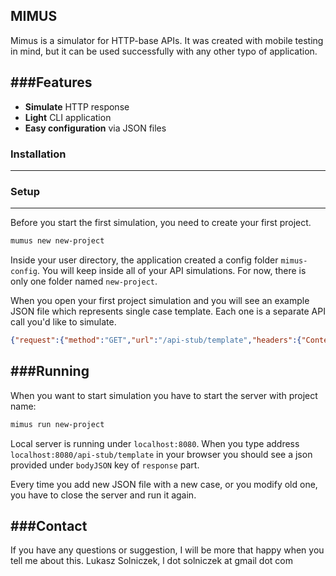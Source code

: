 ## MIMUS

Mimus is a simulator for HTTP-base APIs. It was created with mobile testing in mind, but it can be used successfully with any other typo of application.

###Features
---

- **Simulate** HTTP response 
- **Light** CLI application
- **Easy configuration** via JSON files

### Installation
---

### Setup
---

Before you start the first simulation, you need to create your first project.

```bash
mumus new new-project
```

Inside your user directory, the application created a config folder ```mimus-config```. You will keep inside all of your API simulations. For now, there is only one folder named ```new-project```. 

When you open your first project simulation and you will see an example JSON file which represents single case template. Each one is a separate API call you'd like to simulate.

```json
{"request":{"method":"GET","url":"/api-stub/template","headers":{"Content-Type":"application/json"}},"response":{"status":200,"bodyJSON":"{\"name\": \"Adam\",\"age\": 23}","headers":{"Content-Type":"application/json"}}}
```

###Running
---
When you want to start simulation you have to start the server with project name:

```bash
mimus run new-project
```
Local server is running under ```localhost:8080```. When you type address ```localhost:8080/api-stub/template``` in your browser you should see a json provided under ```bodyJSON``` key of ```response``` part.

Every time you add new JSON file with a new case, or you modify old one, you have to close the server and run it again.

###Contact
---

If you have any questions or suggestion, I will be more that happy when you tell me about this.
Lukasz Solniczek, l dot solniczek at gmail dot com

 